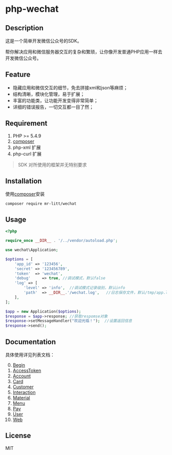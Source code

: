 # php-wechat
## Description
这是一个简单开发微信公众号的SDK。

帮你解决应用和微信服务器交互的复杂和繁琐，让你像开发普通PHP应用一样去开发微信公众号。
 
## Feature
 - 隐藏应用和微信交互的细节，免去拼接xml和json等麻烦；
 - 结构清晰，模块化管理，易于扩展；
 - 丰富的功能类，让功能开发变得非常简单；
 - 详细的错误报告，一切交互都一目了然；
 
## Requirement
1. PHP >= 5.4.9
2. [composer](http://www.phpcomposer.com/)
3. php-xml 扩展
4. php-curl 扩展
> SDK 对所使用的框架并无特别要求

## Installation
使用[composer](http://www.phpcomposer.com/)安装
```shell
composer require mr-litt/wechat
```

## Usage

```php
<?php 

require_once __DIR__ . '/../vendor/autoload.php';

use wechat\Application;

$options = [
    'app_id' => '123456',
    'secret' => '123456789',
    'token'  => 'wechat',
    'debug'     => true, //调试模式，默认false
    'log' => [
        'level' => 'info',  //调试模式记录级别，默认info
        'path'  => __DIR__.'/wechat.log',   //日志保存文件，默认/tmp/app.log
    ],
];

$app = new Application($options);
$response = $app->response; //获取respomse对象
$response->setMessageHandler("欢迎光临！");  //设置返回信息
$response->send();

```

## Documentation

具体使用详见列表文档：

0. [Begin](doc/Begin.md)
1. [AccessToken](doc/AccessToken.md)
2. [Account](doc/Account.md)
3. [Card](doc/Card.md)
4. [Customer](doc/Customer.md)
5. [Interaction](doc/Interaction.md)
6. [Material](doc/Material.md)
7. [Menu](doc/Menu.md)
8. [Pay](doc/Pay.md)
9. [User](doc/User.md)
10. [Web](doc/Web.md)

## License

MIT
